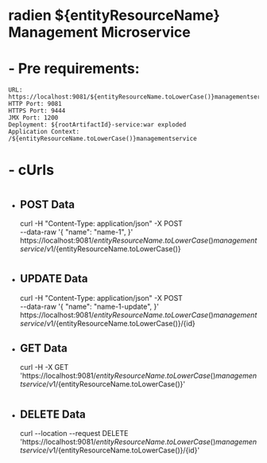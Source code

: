 radien ${entityResourceName}  Management Microservice
======

#
# - Pre requirements:

    URL: https://localhost:9081/${entityResourceName.toLowerCase()}managementservice/v1/${entityResourceName.toLowerCase()}
    HTTP Port: 9081
    HTTPS Port: 9444
    JMX Port: 1200
    Deployment: ${rootArtifactId}-service:war exploded
    Application Context: /${entityResourceName.toLowerCase()}managementservice

#
# - cUrls

#
* POST Data
  ------

    curl -H "Content-Type: application/json" -X POST \
      --data-raw '{
        "name": "name-1",
      }' https://localhost:9081/${entityResourceName.toLowerCase()}managementservice/v1/${entityResourceName.toLowerCase()}

#
* UPDATE Data
  ------

    curl -H "Content-Type: application/json" -X POST \
      --data-raw '{
        "name": "name-1-update",
      }' https://localhost:9081/${entityResourceName.toLowerCase()}managementservice/v1/${entityResourceName.toLowerCase()}/{id}


* GET Data
  ------
    curl -H -X GET 'https://localhost:9081/${entityResourceName.toLowerCase()}managementservice/v1/${entityResourceName.toLowerCase()}'
    
#
* DELETE Data
  ------
    curl --location --request DELETE 'https://localhost:9081/${entityResourceName.toLowerCase()}managementservice/v1/${entityResourceName.toLowerCase()}/{id}'
